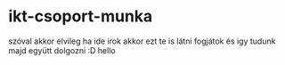 # ikt-csoport-munka
szóval akkor elvileg ha ide irok akkor ezt te is látni fogjátok és igy tudunk majd együtt dolgozni :D 
hello
